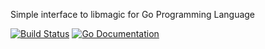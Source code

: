 Simple interface to libmagic for Go Programming Language

[![Build Status](https://travis-ci.org/kwilczynski/go-magic.png?branch=master)](https://travis-ci.org/kwilczynski/go-magic)
[![Go Documentation](https://godoc.org/github.com/kwilczynski/go-magic?status.png)](https://godoc.org/github.com/kwilczynski/go-magic)
